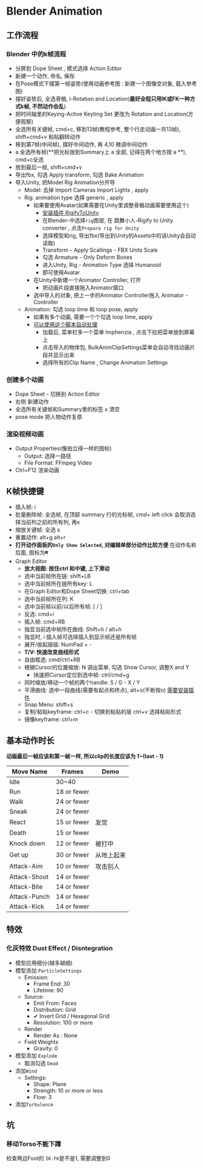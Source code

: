 
# Blender Animation



## 工作流程

### Blender 中的k帧流程

- 分屏到 Dope Sheet , 模式选择 Action Editor
- 新建一个动作, 命名, 保存
- 在Pose模式下摆第一帧姿势(使用动画参考图 : 新建一个图像空对象, 载入参考图)
- 摆好姿势后, 全选骨骼, i-Rotation and Location(**最好全程只用IK或FK一种方式k帧, 不然动作会乱**)
- 把时间轴里的Keying-Active Keyting Set 更改为 Rotation and Location(方便观察)
- 全选所有关键帧, cmd+c, 移到13帧(教程参考, 整个行走动画一共13帧), shift+cmd+v 粘贴翻转动作
- 移到第7帧(中间帧), 摆好中间动作, 再 4,10 微调中间动作
- a 全选所有帧(**把光标放到Summary上 a 全部, 记得在两个地方按 a **), cmd+c全选
- 放到最后一帧, shift+cmd+v
- 导出fbx, 勾选 Apply transform, 勾选 Bake Animation
- 导入Unity, 把Model Rig Animation分开导
  - Model: 去掉 Import Cameras Import Lights , apply
  - Rig: animation type 选择 generic , apply
    - 如果要使用Avatar(如果需要在Unity里调整骨骼动画需要使用这个)
      - [安装插件 RigifyToUnity](https://github.com/AlexLemminG/Rigify-To-Unity)
      - 在Blender-中选择`rig`图层, 在 跳舞小人-Rigify to Unity converter , 点击`Prepare rig for Unity`
      - 选择模型和rig, 导出fbx(导出到Unity的Assets中的话Unity会自动读取)
      - Transform - Apply Scallings - FBX Units Scale
      - 勾选  Armature - Only Deform Bones
      - 进入Unity, Rig - Animation Type 选择 Humanoid
      - 即可使用Avatar
    - 在Unity中新建一个Animator Controller, 打开
      - 把动画片段直接拖入Animator窗口
    - 选中导入的对象, 把上一步的Animator Controller拖入 Animator - Controller
  - Animation: 勾选 loop time 和 loop pose, apply
    - 如果有多个动画, 需要一个个勾选 loop time, apply
    - [可以使用这个脚本自动处理](https://www.youtube.com/watch?v=vrN9duEoA6g)
      - 加载后, 菜单栏多一个菜单 Imphenzia , 点击下拉把菜单放到屏幕上
      - 点击导入的物体包, BulkAnimClipSettings菜单会自动寻找动画片段并显示出来
      - 选择所有的Clip Name , Change Animation Settings

### 创建多个动画

- Dope Sheet - 切换到 Action Editor
- 右侧 新建动作
- 全选所有关键帧和Summary里的标签 x 清空
- pose mode 把人物动作复原

### 渲染视频动画

- Output Properties(像拍立得一样的图标)
  - Output: 选择一路径
  - File Format: FFmpeg Video
- Ctrl+F12 渲染动画

## K帧快捷键

- 插入帧: i
- 批量删除帧: 全选帧, 在顶部 summary 行的光标帧, cmd+ left click 会取消选择当前列之前的所有列, 再x
- 缩放关键帧: 全选 s
- 重置动作: alt+g alt+r
- **打开动作面板的`Only Show Selected`, 对编辑单部分动作比较方便** 在动作名称后面, 图标为🡼
- Graph Editor 
  - **放大视图: 按住ctrl 和中键, 上下滑动**
  - 选中当前帧所在链: shift+LB
  - 选中当前帧所在链所有key: L
  - 在Graph Editor和Dope Sheet切换: ctrl+tab
  - 选中当前帧所在列: K
  - 选中当前帧以前/以后所有帧: [ /  ]
  - 反选: cmd+i
  - 插入帧: cmd+RB
  - 独显当前选中帧所在曲线: Shift+h / alt+h
  - 独显时, i 插入帧可选择插入到显示帧还是所有帧
  - 展开/收起层级: NumPad + -
  - **T/V: 快速改变曲线形式**
  - 自由框选: cmd/ctrl+RB
  - 根据Cursor的位置缩放: N 调出菜单, 勾选 Show Cursor, 调整X and Y
    - 快速把Cursor定位到选中帧: ctrl/cmd+g
  - 同时缩放/移动一个帧的两个handle: S / G - X / Y
  - 平滑曲线: 选中一段曲线(需要有起点和终点), alt+o(不断按o)    [需要安装插件](https://github.com/aresdevo/animaide)
  - Snap Menu: shift+s
  - 复制/粘贴keyframe: ctrl+c  - 切换到粘贴的层 ctrl+v 选择粘贴形式
  - 镜像keyframe: ctrl+m

## 基本动作时长

**动画最后一帧应该和第一帧一样, 所以clip的长度应该为 1~(last - 1)**

| Move Name    | Frames      | Demo  |
| ------------ | ----------- | ----- |
| Idle         | 30~40       |       |
| Run          | 18 or fewer |       |
| Walk         | 24 or fewer |       |
| Sneak        | 24 or fewer |       |
| React        | 15 or fewer | 发觉    |
| Death        | 15 or fewer |       |
| Knock down   | 12 or fewer | 被打中   |
| Get up       | 30 or fewer | 从地上起来 |
| Attack-Aim   | 10 or fewer | 攻击别人  |
| Attack-Shoot | 14 or fewer |       |
| Attack-Bite  | 14 or fewer |       |
| Attack-Punch | 14 or fewer |       |
| Attack-Kick  | 14 or fewer |       |

## 特效

### 化灰特效 Dust Effect / Disntegration

- 模型应用细分(越多越细)
- 模型添加 `ParticleSettings`
  - Emission:
    - Frame End: 30
    - Lifetime: 90
  - Source:
    - Emit From: Faces
    - Distribution: Grid
    - ✔ Invert Grid / Hexagonal Grid
    - Resolution: 100 or more
  - Render
    - Render As : None
  - Field Weights
    - Gravity: 0
- 模型添加 `Explode`
  - 取消勾选 `Dead`
- 添加`Wind`
  - Settings:
    - Shape: Plane
    - Strength: 10 or more or less
    - Flow: 3
- 添加`Turbulence`

## 坑

### 移动Torso不能下蹲

检查两边Foot的 `IK-FK`是不是1, 需要调整到0